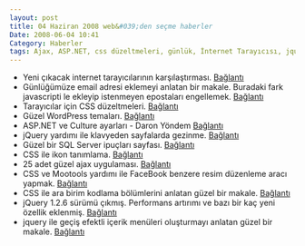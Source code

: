 ```yaml
---
layout: post
title: 04 Haziran 2008 web&#039;den seçme haberler
Date: 2008-06-04 10:41
Category: Haberler
tags: Ajax, ASP.NET, css düzeltmeleri, günlük, İnternet Tarayıcısı, jquery, klavye olayları, mootools, sql server, WordPress
---
```


-   Yeni çıkacak internet tarayıcılarının karşılaştırması. [Bağlantı][]
-   Günlüğümüze email adresi eklemeyi anlatan bir makale. Buradaki fark
    javascripti le ekleyip istenmeyen epostaları engellemek.
    [Bağlantı][1]
-   Tarayıcılar için CSS düzeltmeleri. [Bağlantı][2]
-   Güzel WordPress temaları. [Bağlantı][3]
-   ASP.NET ve Culture ayarları - Daron Yöndem [Bağlantı][4]
-   jQuery yardımı ile klavyeden sayfalarda gezinme. [Bağlantı][5]
-   Güzel bir SQL Server ipuçları sayfası. [Bağlantı][6]
-   CSS ile ikon tanımlama. [Bağlantı][7]
-   25 adet güzel ajax uygulaması. [Bağlantı][8]
-   CSS ve Mootools yardımı ile FaceBook benzere resim düzenleme aracı
    yapmak. [Bağlantı][9]
-   CSS ile ara birim kodlama bölümlerini anlatan güzel bir makale.
    [Bağlantı][10]
-   jQuery 1.2.6 sürümü çıkmış. Performans artırımı ve bazı bir kaç yeni
    özellik eklenmiş. [Bağlantı][11]
-   jquery ile geçiş efektli içerik menüleri oluşturmayı anlatan güzel
    bir makale. [Bağlantı][12]


  [Bağlantı]: http://loader.gadgetzone.com.au/Reviews/May-2008/Group-Test--Firefox-3-vs-IE-7-vs-Safari-3-1.aspx
    "yeni internet tarayıcılarını karşılaştırılması"
  [1]: http://hackwordpress.com/how-to-add-email-this-button-wordpress-blog/
    "günlüğer posta"
  [2]: http://www.nineteeneightythree.com/2008/05/29/making-it-work-css-browser-hacks/
    "tarayıcılar css düzeltmesi"
  [3]: http://www.wpzoom.com/wordpress-themes-sets/45-free-premium-wordpress-themes-with-magazine-or-grid-layouts/
    "wordpress temaları"
  [4]: http://daron.yondem.com/tr/PermaLink.aspx?guid=54009553-010c-4955-a841-f9416cd73734
    "asp.net kültür seçimi"
  [5]: http://nettuts.com/javascript-ajax/how-to-create-a-keypress-navigation-using-jquery/
    "klavye kullana"
  [6]: http://forum.lessthandot.com/viewtopic.php?f=17&t=306
    "sql ipuçları"
  [7]: http://woork.blogspot.com/2008/06/beautiful-css-buttons-with-icon-set.html
    "ikon tanımla"
  [8]: http://sixrevisions.com/ajax/ajax_techniques/ "ajax"
  [9]: http://davidwalsh.name/facebook-sliders-with-mootools-and-css-now-with-image-generation
    "resim düzenle"
  [10]: http://www.alistapart.com/articles/writingainterfacestyleguide
    "css"
  [11]: http://docs.jquery.com/Release:jQuery_1.2.6 "jquery 1.2.6"
  [12]: http://jqueryfordesigners.com/coda-slider-effect/ "geçiş efekti"
